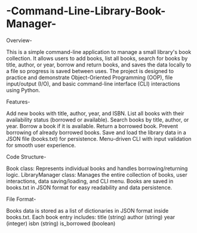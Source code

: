 # -Command-Line-Library-Book-Manager-

Overview-

This is a simple command-line application to manage a small library's book collection. It allows users to add books, list all books, search for books by title, author, or year, borrow and return books, and saves the data locally to a file so progress is saved between uses.
The project is designed to practice and demonstrate Object-Oriented Programming (OOP), file input/output (I/O), and basic command-line interface (CLI) interactions using Python.

Features-

Add new books with title, author, year, and ISBN.
List all books with their availability status (borrowed or available).
Search books by title, author, or year.
Borrow a book if it is available.
Return a borrowed book.
Prevent borrowing of already borrowed books.
Save and load the library data in a JSON file (books.txt) for persistence.
Menu-driven CLI with input validation for smooth user experience.

Code Structure-

Book class: Represents individual books and handles borrowing/returning logic.
LibraryManager class: Manages the entire collection of books, user interactions, data saving/loading, and CLI menu.
Books are saved in books.txt in JSON format for easy readability and data persistence.

File Format-

Books data is stored as a list of dictionaries in JSON format inside books.txt.
Each book entry includes:
title (string)
author (string)
year (integer)
isbn (string)
is_borrowed (boolean)
